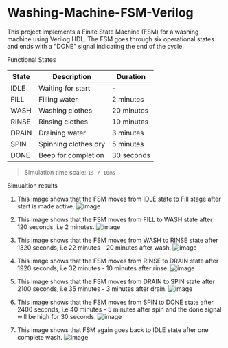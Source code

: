 # Washing-Machine-FSM-Verilog
This project implements a Finite State Machine (FSM) for a washing machine using Verilog HDL. The FSM goes through six operational states and ends with a "DONE" signal indicating the end of the cycle.

Functional States

| State | Description            | Duration       |
|-------|------------------------|----------------|
| IDLE  | Waiting for start      | -              |
| FILL  | Filling water          | 2 minutes      |
| WASH  | Washing clothes        | 20 minutes     |
| RINSE | Rinsing clothes        | 10 minutes     |
| DRAIN | Draining water         | 3 minutes      |
| SPIN  | Spinning clothes dry   | 5 minutes      |
| DONE  | Beep for completion    | 30 seconds     |

> Simulation time scale: `1s / 10ms`

Simualtion results
1) This image shows that the FSM moves from IDLE state to Fill stage after start is made active.
   ![image](https://github.com/user-attachments/assets/580754b6-ac0f-46b5-8ee7-ae833dd48620)

2) This image shows that the FSM moves from FILL to WASH state after 120 seconds, i.e 2 minutes.
  ![image](https://github.com/user-attachments/assets/0762b317-e96c-4a7b-ab59-a20f45ac63eb)

3) This image shows that the FSM moves from WASH to RINSE state after 1320 seconds, i.e 22 minutes - 20 minutes after wash.
   ![image](https://github.com/user-attachments/assets/15afe80c-7f8c-4c44-8dac-ed362b3f75c0)

4) This image shows that the FSM moves from RINSE to DRAIN state after 1920 seconds, i.e 32 minutes - 10 minutes after rinse.
  ![image](https://github.com/user-attachments/assets/d3e5d987-7ee7-4d2e-9fff-c63b527ddbbe)

5) This image shows that the FSM moves from DRAIN to SPIN state after 2100 seconds, i.e 35 minutes - 3 minutes after drain.
   ![image](https://github.com/user-attachments/assets/5fbd799f-fa5a-49d9-9329-994de16ff208)

6) This image shows that the FSM moves from SPIN to DONE state after 2400 seconds, i.e 40 minutes - 5 minutes after spin and the done signal will be high for 30 seconds.
   ![image](https://github.com/user-attachments/assets/85d4a596-1224-4136-aaee-25c67aac557b)

7) This image shows that FSM again goes back to IDLE state after one complete wash.
   ![image](https://github.com/user-attachments/assets/a24b5736-abc9-4aa3-990a-02f1ec713924)





   
